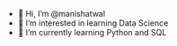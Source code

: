 - 👋 Hi, I’m @manishatwal
- 👀 I’m interested in learning Data Science
- 🌱 I’m currently learning Python and SQL

<!---
manishatwal/manishatwal is a ✨ special ✨ repository because its `README.md` (this file) appears on your GitHub profile.
You can click the Preview link to take a look at your changes.
--->
